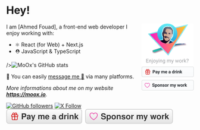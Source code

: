 # Hey!

<a href="https://github.com/ahmed7-fouad">
  <img width="140" align="right" alt="Sponsoring button" src="https://github.com/moox/.github/raw/main/FUNDING.svg">
</a>

I am [Ahmed Fouad], a front-end web developer 
I enjoy working with:

- ⚛️ React (for Web) + Next.js
- ⛑ JavaScript & TypeScript

/><img height="125" src="https://github-readme-stats.vercel.app/api?username=moox&show_icons=true&theme=synthwave&count_private=true" alt="MoOx's GitHub stats"
/>

💬 You can easily [message me 📩](https://moox.io/contact) via many platforms.

_More informations about me on my website **<https://moox.io>**._

[![GitHub followers](https://img.shields.io/github/followers/MoOx?style=social&label=Follow%20me)](https://github.com/MoOx)
[![X Follow](https://img.shields.io/twitter/follow/MoOx?style=social&label=Follow%20me)](https://x.com/MoOx)
[![Sponsor my work](https://github.com/moox/.github/raw/main/FUNDING-button.svg)](https://github.com/sponsors/MoOx)
